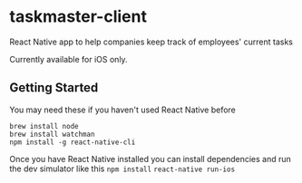 # taskmaster-client
React Native app to help companies keep track of employees' current tasks

Currently available for iOS only. 

## Getting Started

You may need these if you haven't used React Native before
```
brew install node
brew install watchman
npm install -g react-native-cli
```

Once you have React Native installed you can install dependencies and run the dev simulator like this
`npm install`
`react-native run-ios`
